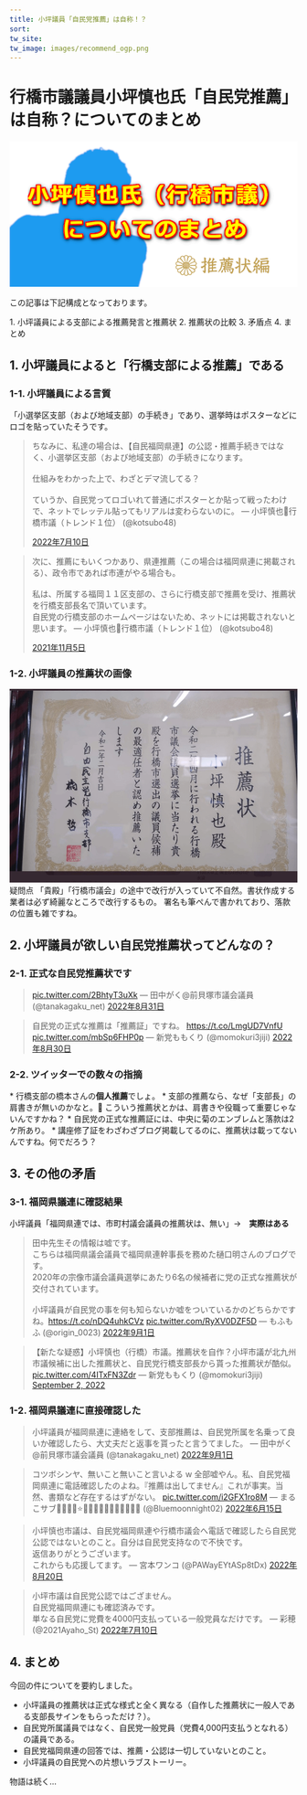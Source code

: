 ```yaml
---
title: 小坪議員「自民党推薦」は自称！？
sort: 
tw_site:
tw_image: images/recommend_ogp.png  
---
```

# 行橋市議議員小坪慎也氏「自民党推薦」は自称？についてのまとめ  
![周防館](images/recommend_ogp.png)  

この記事は下記構成となっております。  
<div class="box-gray">
  1. 小坪議員による支部による推薦発言と推薦状  
  2. 推薦状の比較  
  3. 矛盾点  
  4. まとめ  
</div>

<a id="sec1"></a>
## 1. 小坪議員によると「行橋支部による推薦」である  
### 1-1. 小坪議員による言質  
「小選挙区支部（および地域支部）の手続き」であり、選挙時はポスターなどにロゴを貼っていたそうです。

<blockquote class="twitter-tweet"><p dir="ltr" lang="ja">ちなみに、私達の場合は、【自民福岡県連】の公認・推薦手続きではなく、小選挙区支部（および地域支部）の手続きになります。<br><br>仕組みをわかった上で、わざとデマ流してる？<br><br>ていうか、自民党ってロゴいれて普通にポスターとか貼って戦ったわけで、ネットでレッテル貼ってもリアルは変わらないのに。  &mdash; 小坪慎也🎌行橋市議（トレンド１位） (@kotsubo48) </p><a href="https://twitter.com/kotsubo48/status/1546019711452086272?ref_src=twsrc%5Etfw">2022年7月10日</a></blockquote> <script async="" charset="utf-8" src="https://platform.twitter.com/widgets.js"></script>

<blockquote class="twitter-tweet" data-lang="ja"><p lang="ja" dir="ltr">次に、推薦にもいくつかあり、県連推薦（この場合は福岡県連に掲載される）、政令市であれば市連がやる場合も。<br><br>私は、所属する福岡１１区支部の、さらに行橋支部で推薦を受け、推薦状を行橋支部長名で頂いています。<br>自民党の行橋支部のホームページはないため、ネットには掲載されないと思います。  &mdash; 小坪慎也🎌行橋市議（トレンド１位） (@kotsubo48) </p><a href="https://twitter.com/kotsubo48/status/1456432070901702657?ref_src=twsrc%5Etfw">2021年11月5日</a></blockquote> <script async src="https://platform.twitter.com/widgets.js" charset="utf-8"></script>

### 1-2. 小坪議員の推薦状の画像  
<img src="images/recommend_01.png" alt="推薦状" width="550" height="339">
<div class="box-blue-border">  
<span class="icon-blue">疑問点</span>  
「貴殿」「行橋市議会」の途中で改行が入っていて不自然。書状作成する業者は必ず綺麗なところで改行するもの。  
署名も筆ぺんで書かれており、落款の位置も雑ですね。
</div>

<a id="sec2"></a>
## 2. 小坪議員が欲しい自民党推薦状ってどんなの？  
### 2-1. 正式な自民党推薦状です  
<blockquote class="twitter-tweet" data-conversation="none" data-lang="ja"><p lang="qme" dir="ltr"> <a href="https://t.co/2BhtyT3uXk">pic.twitter.com/2BhtyT3uXk</a>  &mdash; 田中がく@前貝塚市議会議員 (@tanakagaku_net) <a href="https://twitter.com/tanakagaku_net/status/1564927987174088704?ref_src=twsrc%5Etfw">2022年8月31日</a></p></blockquote> <script async src="https://platform.twitter.com/widgets.js" charset="utf-8"></script>  

<blockquote class="twitter-tweet" data-lang="ja"><p lang="ja" dir="ltr">自民党の正式な推薦は「推薦証」ですね。 <a href="https://t.co/LmgUD7VnfU">https://t.co/LmgUD7VnfU</a> <a href="https://t.co/mbSp6FHP0p">pic.twitter.com/mbSp6FHP0p</a>  &mdash; 新党ももくり (@momokuri3jiji) <a href="https://twitter.com/momokuri3jiji/status/1564558280160346113?ref_src=twsrc%5Etfw">2022年8月30日</a></blockquote> <script async src="https://platform.twitter.com/widgets.js" charset="utf-8"></script>

### 2-2. ツイッターでの数々の指摘  
<div class="box-blue-border">
  * 行橋支部の橋本さんの<strong>個人推薦</strong>でしょ。  
  * 支部の推薦なら、なぜ「支部長」の肩書きが無いのかなと。🤔 こういう推薦状とかは、肩書きや役職って重要じゃないんですかね？  
  * 自民党の正式な推薦証には、中央に菊のエンブレムと落款は2ケ所あり。  
  * 講座修了証をわざわざブログ掲載してるのに、推薦状は載ってないんですね。何でだろう？
</div>

<a id="sec3"></a>
## 3. その他の矛盾  
### 3-1. 福岡県議連に確認結果  
小坪議員「福岡県連では、市町村議会議員の推薦状は、無い」→　<strong class="red">実際はある</strong>  
<blockquote class="twitter-tweet" data-lang="ja"><p lang="ja" dir="ltr">田中先生その情報は嘘です。<br>こちらは福岡県議会議員で福岡県連幹事長を務めた樋口明さんのブログです。<br>2020年の宗像市議会議員選挙にあたり6名の候補者に党の正式な推薦状が交付されています。<br><br>小坪議員が自民党の事を何も知らないか嘘をついているかのどちらかですね。<a href="https://t.co/nDQ4uhkCVz">https://t.co/nDQ4uhkCVz</a> <a href="https://t.co/RyXV0DZF5D">pic.twitter.com/RyXV0DZF5D</a>  &mdash; もふもふ (@origin_0023) <a href="https://twitter.com/origin_0023/status/1565145687943442432?ref_src=twsrc%5Etfw">2022年9月1日</a></blockquote> <script async src="https://platform.twitter.com/widgets.js" charset="utf-8"></script> 
<blockquote class="twitter-tweet"><p lang="ja" dir="ltr">【新たな疑惑】小坪慎也（行橋）市議。推薦状を自作？小坪市議が北九州市議候補に出した推薦状と、自民党行橋支部長から貰った推薦状が酷似。 <a href="https://t.co/4ITxFN3Zdr">pic.twitter.com/4ITxFN3Zdr</a>  &mdash; 新党ももくり (@momokuri3jiji) <a href="https://twitter.com/momokuri3jiji/status/1565564343525076992?ref_src=twsrc%5Etfw">September 2, 2022</a></blockquote> <script async src="https://platform.twitter.com/widgets.js" charset="utf-8"></script>

### 1-2. 福岡県議連に直接確認した  
<blockquote class="twitter-tweet" data-conversation="none" data-lang="ja"><p lang="ja" dir="ltr">小坪議員が福岡県連に連絡をして、支部推薦は、自民党所属を名乗って良いか確認したら、大丈夫だと返事を貰ったと言うてました。  &mdash; 田中がく@前貝塚市議会議員 (@tanakagaku_net) <a href="https://twitter.com/tanakagaku_net/status/1565323829245018112?ref_src=twsrc%5Etfw">2022年9月1日</a></blockquote> <script async src="https://platform.twitter.com/widgets.js" charset="utf-8"></script>

<blockquote class="twitter-tweet" data-lang="ja"><p lang="ja" dir="ltr">コツボシンヤ、無いこと無いこと言いよる w 全部嘘やん。私、自民党福岡県連に電話確認したのよね。『推薦は出してません』これが事実。当然、書類など存在するはずがない。 <a href="https://t.co/i2GFX1ro8M">pic.twitter.com/i2GFX1ro8M</a>  &mdash; まるこサブ💙💛🍎🌛⭐🐢🐝🐢🐝🐢🐝🐢🐝🐢🐝🐢 (@Bluemoonnight02) <a href="https://twitter.com/Bluemoonnight02/status/1536920085168029696?ref_src=twsrc%5Etfw">2022年6月15日</a></blockquote> <script async src="https://platform.twitter.com/widgets.js" charset="utf-8"></script>

<blockquote class="twitter-tweet" data-conversation="none" data-lang="ja"><p lang="ja" dir="ltr">小坪慎也市議は、自民党福岡県連や行橋市議会へ電話で確認したら自民党公認ではないとのこと。自分は自民党支持なので不快です。<br>返信ありがとうございます。<br>これからも応援してます。  &mdash; 宮本ワンコ (@PAWayEYtASp8tDx) <a href="https://twitter.com/PAWayEYtASp8tDx/status/1561115612247511040?ref_src=twsrc%5Etfw">2022年8月20日</a></blockquote> <script async src="https://platform.twitter.com/widgets.js" charset="utf-8"></script>

<blockquote class="twitter-tweet" data-conversation="none" data-lang="ja"><p lang="ja" dir="ltr">小坪市議は自民党公認ではござません。<br>自民党福岡県連にも確認済みです。<br>単なる自民党に党費を4000円支払っている一般党員なだけです。  &mdash; 彩穂 (@2021Ayaho_St) <a href="https://twitter.com/2021Ayaho_St/status/1545939539919015937?ref_src=twsrc%5Etfw">2022年7月10日</a></blockquote> <script async src="https://platform.twitter.com/widgets.js" charset="utf-8"></script>

<a id="sec4"></a>
## 4. まとめ  
今回の件についてを要約しました。  

  * 小坪議員の推薦状は正式な様式と全く異なる（自作した推薦状に一般人である支部長サインをもらっただけ？）。  
  * 自民党所属議員ではなく、自民党一般党員（党費4,000円支払うとなれる）の議員である。  
  * <span class="red">自民党福岡県連の回答では、推薦・公認は一切していないとのこと。</span>  
  * 小坪議員の自民党への片想いラブストーリー。  

物語は続く…

